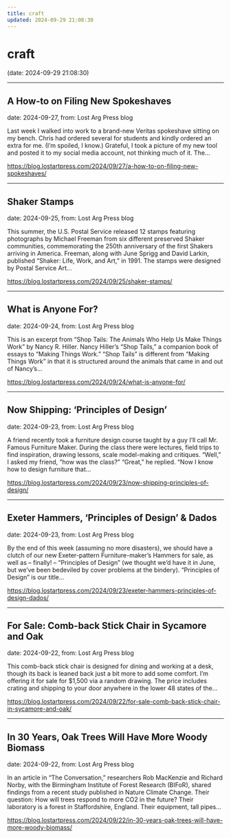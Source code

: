 ```yaml
---
title: craft
updated: 2024-09-29 21:08:30
---
```


# craft

(date: 2024-09-29 21:08:30)

---

## A How-to on Filing New Spokeshaves

date: 2024-09-27, from: Lost Arg Press blog

Last week I walked into work to a brand-new Veritas spokeshave sitting on my bench. Chris had ordered several for students and kindly ordered an extra for me. (I&#8217;m spoiled, I know.) Grateful, I took a picture of my new tool and posted it to my social media account, not thinking much of it. The... 

<https://blog.lostartpress.com/2024/09/27/a-how-to-on-filing-new-spokeshaves/>

---

## Shaker Stamps

date: 2024-09-25, from: Lost Arg Press blog

This summer, the U.S. Postal Service released 12 stamps featuring photographs by Michael Freeman from six different preserved Shaker communities, commemorating the 250th anniversary of the first Shakers arriving in America. Freeman, along with June Sprigg and David Larkin, published “Shaker: Life, Work, and Art,” in 1991. The stamps were designed by Postal Service Art... 

<https://blog.lostartpress.com/2024/09/25/shaker-stamps/>

---

## What is Anyone For?

date: 2024-09-24, from: Lost Arg Press blog

This is an excerpt from &#8220;Shop Tails: The Animals Who Help Us Make Things Work&#8221; by Nancy R. Hiller. Nancy Hiller’s “Shop Tails,” a companion book of essays to “Making Things Work.” “Shop Tails” is different from “Making Things Work” in that it is structured around the animals that came in and out of Nancy’s... 

<https://blog.lostartpress.com/2024/09/24/what-is-anyone-for/>

---

## Now Shipping: ‘Principles of Design’

date: 2024-09-23, from: Lost Arg Press blog

A friend recently took a furniture design course taught by a guy I&#8217;ll call Mr. Famous Furniture Maker. During the class there were lectures, field trips to find inspiration, drawing lessons, scale model-making and critiques. &#8220;Well,&#8221; I asked my friend, &#8220;how was the class?&#8221; &#8220;Great,&#8221; he replied. &#8220;Now I know how to design furniture that... 

<https://blog.lostartpress.com/2024/09/23/now-shipping-principles-of-design/>

---

## Exeter Hammers, ‘Principles of Design’ & Dados

date: 2024-09-23, from: Lost Arg Press blog

By the end of this week (assuming no more disasters), we should have a clutch of our new Exeter-pattern Furniture-maker&#8217;s Hammers for sale, as well as – finally! – “Principles of Design&#8221; (we thought we&#8217;d have it in June, but we&#8217;ve been bedeviled by cover problems at the bindery). “Principles of Design&#8221; is our title... 

<https://blog.lostartpress.com/2024/09/23/exeter-hammers-principles-of-design-dados/>

---

## For Sale: Comb-back Stick Chair in Sycamore and Oak

date: 2024-09-22, from: Lost Arg Press blog

This comb-back stick chair is designed for dining and working at a desk, though its back is leaned back just a bit more to add some comfort. I’m offering it for sale for $1,500 via a random drawing. The price includes crating and shipping to your door anywhere in the lower 48 states of the... 

<https://blog.lostartpress.com/2024/09/22/for-sale-comb-back-stick-chair-in-sycamore-and-oak/>

---

## In 30 Years, Oak Trees Will Have More Woody Biomass

date: 2024-09-22, from: Lost Arg Press blog

In an article in “The Conversation,” researchers Rob MacKenzie and Richard Norby, with the Birmingham Institute of Forest Research (BIFoR), shared findings from a recent study published in Nature Climate Change. Their question: How will trees respond to more CO2 in the future? Their laboratory is a forest in Staffordshire, England. Their equipment, tall pipes... 

<https://blog.lostartpress.com/2024/09/22/in-30-years-oak-trees-will-have-more-woody-biomass/>

